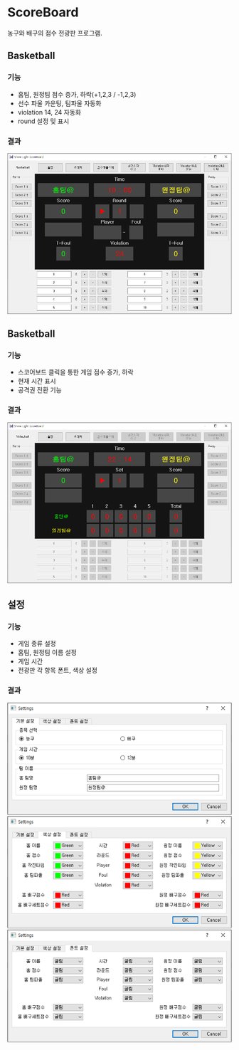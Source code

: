 # ScoreBoard
농구와 배구의 점수 전광판 프로그램.

## Basketball
### 기능
+ 홈팀, 원정팀 점수 증가, 하락(+1,2,3 / -1,2,3)
+ 선수 파울 카운팅, 팀파울 자동화
+ violation 14, 24 자동화
+ round 설정 및 표시
### 결과
![img/basketball.png](img/basketball.png)

## Basketball
### 기능
+ 스코어보드 클릭을 통한 게임 점수 증가, 하락
+ 현재 시간 표시
+ 공격권 전환 기능
### 결과
![img/volleyball.png](img/volleyball.png)

## 설정
### 기능
+ 게임 종류 설정
+ 홈팀, 원정팀 이름 설정
+ 게임 시간
+ 전광판 각 항목 폰트, 색상 설정
### 결과
![img/setting1.png](img/setting1.png)
![img/setting2.png](img/setting2.png)
![img/setting3.png](img/setting3.png)

